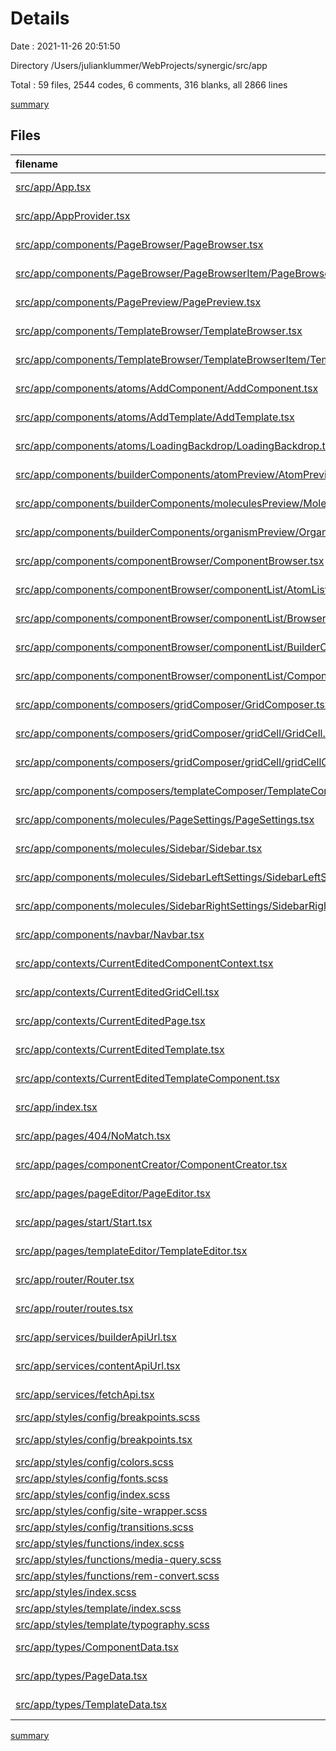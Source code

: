 # Details

Date : 2021-11-26 20:51:50

Directory /Users/julianklummer/WebProjects/synergic/src/app

Total : 59 files,  2544 codes, 6 comments, 316 blanks, all 2866 lines

[summary](results.md)

## Files
| filename | language | code | comment | blank | total |
| :--- | :--- | ---: | ---: | ---: | ---: |
| [src/app/App.tsx](/src/app/App.tsx) | TypeScript React | 12 | 0 | 2 | 14 |
| [src/app/AppProvider.tsx](/src/app/AppProvider.tsx) | TypeScript React | 13 | 0 | 2 | 15 |
| [src/app/components/PageBrowser/PageBrowser.tsx](/src/app/components/PageBrowser/PageBrowser.tsx) | TypeScript React | 83 | 0 | 11 | 94 |
| [src/app/components/PageBrowser/PageBrowserItem/PageBrowserItem.tsx](/src/app/components/PageBrowser/PageBrowserItem/PageBrowserItem.tsx) | TypeScript React | 55 | 0 | 6 | 61 |
| [src/app/components/PagePreview/PagePreview.tsx](/src/app/components/PagePreview/PagePreview.tsx) | TypeScript React | 14 | 0 | 4 | 18 |
| [src/app/components/TemplateBrowser/TemplateBrowser.tsx](/src/app/components/TemplateBrowser/TemplateBrowser.tsx) | TypeScript React | 84 | 0 | 11 | 95 |
| [src/app/components/TemplateBrowser/TemplateBrowserItem/TemplateBrowserItem.tsx](/src/app/components/TemplateBrowser/TemplateBrowserItem/TemplateBrowserItem.tsx) | TypeScript React | 55 | 0 | 6 | 61 |
| [src/app/components/atoms/AddComponent/AddComponent.tsx](/src/app/components/atoms/AddComponent/AddComponent.tsx) | TypeScript React | 74 | 0 | 4 | 78 |
| [src/app/components/atoms/AddTemplate/AddTemplate.tsx](/src/app/components/atoms/AddTemplate/AddTemplate.tsx) | TypeScript React | 76 | 0 | 4 | 80 |
| [src/app/components/atoms/LoadingBackdrop/LoadingBackdrop.tsx](/src/app/components/atoms/LoadingBackdrop/LoadingBackdrop.tsx) | TypeScript React | 15 | 0 | 2 | 17 |
| [src/app/components/builderComponents/atomPreview/AtomPreview.tsx](/src/app/components/builderComponents/atomPreview/AtomPreview.tsx) | TypeScript React | 18 | 0 | 4 | 22 |
| [src/app/components/builderComponents/moleculesPreview/MoleculePreview.tsx](/src/app/components/builderComponents/moleculesPreview/MoleculePreview.tsx) | TypeScript React | 55 | 2 | 6 | 63 |
| [src/app/components/builderComponents/organismPreview/OrganismPreview.tsx](/src/app/components/builderComponents/organismPreview/OrganismPreview.tsx) | TypeScript React | 80 | 2 | 6 | 88 |
| [src/app/components/componentBrowser/ComponentBrowser.tsx](/src/app/components/componentBrowser/ComponentBrowser.tsx) | TypeScript React | 80 | 0 | 9 | 89 |
| [src/app/components/componentBrowser/componentList/AtomList/AtomList.tsx](/src/app/components/componentBrowser/componentList/AtomList/AtomList.tsx) | TypeScript React | 27 | 0 | 4 | 31 |
| [src/app/components/componentBrowser/componentList/BrowserItem/BrowserItem.tsx](/src/app/components/componentBrowser/componentList/BrowserItem/BrowserItem.tsx) | TypeScript React | 85 | 0 | 7 | 92 |
| [src/app/components/componentBrowser/componentList/BuilderComponentList/BuilderComponentList.tsx](/src/app/components/componentBrowser/componentList/BuilderComponentList/BuilderComponentList.tsx) | TypeScript React | 104 | 0 | 12 | 116 |
| [src/app/components/componentBrowser/componentList/ComponentList.tsx](/src/app/components/componentBrowser/componentList/ComponentList.tsx) | TypeScript React | 113 | 0 | 12 | 125 |
| [src/app/components/composers/gridComposer/GridComposer.tsx](/src/app/components/composers/gridComposer/GridComposer.tsx) | TypeScript React | 237 | 0 | 15 | 252 |
| [src/app/components/composers/gridComposer/gridCell/GridCell.tsx](/src/app/components/composers/gridComposer/gridCell/GridCell.tsx) | TypeScript React | 69 | 0 | 7 | 76 |
| [src/app/components/composers/gridComposer/gridCell/gridCellChildren/GridCellChildren.tsx](/src/app/components/composers/gridComposer/gridCell/gridCellChildren/GridCellChildren.tsx) | TypeScript React | 28 | 0 | 3 | 31 |
| [src/app/components/composers/templateComposer/TemplateComposer.tsx](/src/app/components/composers/templateComposer/TemplateComposer.tsx) | TypeScript React | 19 | 0 | 3 | 22 |
| [src/app/components/molecules/PageSettings/PageSettings.tsx](/src/app/components/molecules/PageSettings/PageSettings.tsx) | TypeScript React | 232 | 0 | 33 | 265 |
| [src/app/components/molecules/Sidebar/Sidebar.tsx](/src/app/components/molecules/Sidebar/Sidebar.tsx) | TypeScript React | 17 | 0 | 3 | 20 |
| [src/app/components/molecules/SidebarLeftSettings/SidebarLeftSettings.tsx](/src/app/components/molecules/SidebarLeftSettings/SidebarLeftSettings.tsx) | TypeScript React | 63 | 0 | 9 | 72 |
| [src/app/components/molecules/SidebarRightSettings/SidebarRightSettings.tsx](/src/app/components/molecules/SidebarRightSettings/SidebarRightSettings.tsx) | TypeScript React | 126 | 0 | 17 | 143 |
| [src/app/components/navbar/Navbar.tsx](/src/app/components/navbar/Navbar.tsx) | TypeScript React | 34 | 0 | 6 | 40 |
| [src/app/contexts/CurrentEditedComponentContext.tsx](/src/app/contexts/CurrentEditedComponentContext.tsx) | TypeScript React | 26 | 0 | 7 | 33 |
| [src/app/contexts/CurrentEditedGridCell.tsx](/src/app/contexts/CurrentEditedGridCell.tsx) | TypeScript React | 31 | 0 | 7 | 38 |
| [src/app/contexts/CurrentEditedPage.tsx](/src/app/contexts/CurrentEditedPage.tsx) | TypeScript React | 23 | 0 | 7 | 30 |
| [src/app/contexts/CurrentEditedTemplate.tsx](/src/app/contexts/CurrentEditedTemplate.tsx) | TypeScript React | 26 | 0 | 7 | 33 |
| [src/app/contexts/CurrentEditedTemplateComponent.tsx](/src/app/contexts/CurrentEditedTemplateComponent.tsx) | TypeScript React | 31 | 0 | 7 | 38 |
| [src/app/index.tsx](/src/app/index.tsx) | TypeScript React | 25 | 0 | 2 | 27 |
| [src/app/pages/404/NoMatch.tsx](/src/app/pages/404/NoMatch.tsx) | TypeScript React | 4 | 0 | 2 | 6 |
| [src/app/pages/componentCreator/ComponentCreator.tsx](/src/app/pages/componentCreator/ComponentCreator.tsx) | TypeScript React | 46 | 0 | 2 | 48 |
| [src/app/pages/pageEditor/PageEditor.tsx](/src/app/pages/pageEditor/PageEditor.tsx) | TypeScript React | 34 | 0 | 2 | 36 |
| [src/app/pages/start/Start.tsx](/src/app/pages/start/Start.tsx) | TypeScript React | 27 | 0 | 2 | 29 |
| [src/app/pages/templateEditor/TemplateEditor.tsx](/src/app/pages/templateEditor/TemplateEditor.tsx) | TypeScript React | 47 | 0 | 2 | 49 |
| [src/app/router/Router.tsx](/src/app/router/Router.tsx) | TypeScript React | 20 | 0 | 3 | 23 |
| [src/app/router/routes.tsx](/src/app/router/routes.tsx) | TypeScript React | 37 | 0 | 4 | 41 |
| [src/app/services/builderApiUrl.tsx](/src/app/services/builderApiUrl.tsx) | TypeScript React | 1 | 0 | 0 | 1 |
| [src/app/services/contentApiUrl.tsx](/src/app/services/contentApiUrl.tsx) | TypeScript React | 1 | 0 | 0 | 1 |
| [src/app/services/fetchApi.tsx](/src/app/services/fetchApi.tsx) | TypeScript React | 40 | 2 | 8 | 50 |
| [src/app/styles/config/breakpoints.scss](/src/app/styles/config/breakpoints.scss) | SCSS | 11 | 0 | 1 | 12 |
| [src/app/styles/config/breakpoints.tsx](/src/app/styles/config/breakpoints.tsx) | TypeScript React | 11 | 0 | 1 | 12 |
| [src/app/styles/config/colors.scss](/src/app/styles/config/colors.scss) | SCSS | 25 | 0 | 6 | 31 |
| [src/app/styles/config/fonts.scss](/src/app/styles/config/fonts.scss) | SCSS | 17 | 0 | 3 | 20 |
| [src/app/styles/config/index.scss](/src/app/styles/config/index.scss) | SCSS | 5 | 0 | 0 | 5 |
| [src/app/styles/config/site-wrapper.scss](/src/app/styles/config/site-wrapper.scss) | SCSS | 34 | 0 | 7 | 41 |
| [src/app/styles/config/transitions.scss](/src/app/styles/config/transitions.scss) | SCSS | 3 | 0 | 0 | 3 |
| [src/app/styles/functions/index.scss](/src/app/styles/functions/index.scss) | SCSS | 2 | 0 | 1 | 3 |
| [src/app/styles/functions/media-query.scss](/src/app/styles/functions/media-query.scss) | SCSS | 72 | 0 | 10 | 82 |
| [src/app/styles/functions/rem-convert.scss](/src/app/styles/functions/rem-convert.scss) | SCSS | 8 | 0 | 2 | 10 |
| [src/app/styles/index.scss](/src/app/styles/index.scss) | SCSS | 3 | 0 | 1 | 4 |
| [src/app/styles/template/index.scss](/src/app/styles/template/index.scss) | SCSS | 1 | 0 | 1 | 2 |
| [src/app/styles/template/typography.scss](/src/app/styles/template/typography.scss) | SCSS | 15 | 0 | 3 | 18 |
| [src/app/types/ComponentData.tsx](/src/app/types/ComponentData.tsx) | TypeScript React | 17 | 0 | 3 | 20 |
| [src/app/types/PageData.tsx](/src/app/types/PageData.tsx) | TypeScript React | 22 | 0 | 5 | 27 |
| [src/app/types/TemplateData.tsx](/src/app/types/TemplateData.tsx) | TypeScript React | 11 | 0 | 2 | 13 |

[summary](results.md)